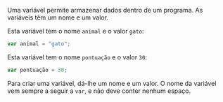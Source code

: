 Uma variável permite armazenar dados dentro de um programa. As variáveis ​​têm um nome e um valor.

Esta variável tem o nome `animal` e o valor `gato`:

```javascript
var animal = "gato";
```

Esta variável tem o nome `pontuação` e o valor `30`:

```javascript
var pontuação = 30;
```

Para criar uma variável, dá-lhe um nome e um valor. O nome da variável vem sempre a seguir a `var`, e não deve conter nenhum espaço.